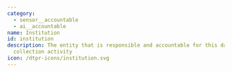 ```yaml
---
category: 
  - sensor__accountable
  - ai__accountable
name: Institution
id: institution
description: The entity that is responsible and accountable for this data
  collection activity
icon: /dtpr-icons/institution.svg
---
```

